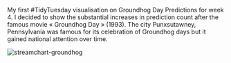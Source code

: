 


My first #TidyTuesday visualisation on Groundhog Day Predictions for week 4. 
I decided to show the substantial increases in prediction count after the famous movie « Groundhog Day » (1993).
The city Punxsutawney, Pennsylvania was famous for its celebration of Groundhog days but it gained national attention over time.

![streamchart-groundhog](https://github.com/AnabelleCouleau/TidyTuesday/assets/134011682/1fa88490-5e13-4117-8376-c9d017a1453d) 

<!--- ![lollipop_groundhog](https://github.com/AnabelleCouleau/TidyTuesday/assets/134011682/fce6af0d-e80e-4ea2-8f3b-7386daf45bff)
![groundhogs_map](https://github.com/AnabelleCouleau/TidyTuesday/assets/134011682/e12a072f-014c-4069-b04d-b52a7c7a10ae)  -->
